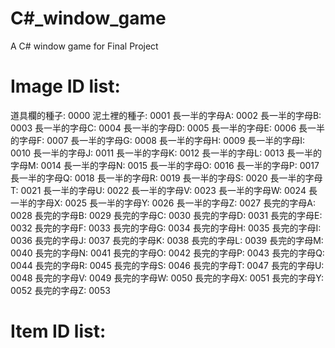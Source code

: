 # C#_window_game
A C# window game for Final Project

# Image ID list:
道具欄的種子: 0000
泥土裡的種子: 0001
長一半的字母A: 0002
長一半的字母B: 0003
長一半的字母C: 0004
長一半的字母D: 0005
長一半的字母E: 0006
長一半的字母F: 0007
長一半的字母G: 0008
長一半的字母H: 0009
長一半的字母I: 0010
長一半的字母J: 0011
長一半的字母K: 0012
長一半的字母L: 0013
長一半的字母M: 0014
長一半的字母N: 0015
長一半的字母O: 0016
長一半的字母P: 0017
長一半的字母Q: 0018
長一半的字母R: 0019
長一半的字母S: 0020
長一半的字母T: 0021
長一半的字母U: 0022
長一半的字母V: 0023
長一半的字母W: 0024
長一半的字母X: 0025
長一半的字母Y: 0026
長一半的字母Z: 0027
長完的字母A: 0028
長完的字母B: 0029
長完的字母C: 0030
長完的字母D: 0031
長完的字母E: 0032
長完的字母F: 0033
長完的字母G: 0034
長完的字母H: 0035
長完的字母I: 0036
長完的字母J: 0037
長完的字母K: 0038
長完的字母L: 0039
長完的字母M: 0040
長完的字母N: 0041
長完的字母O: 0042
長完的字母P: 0043
長完的字母Q: 0044
長完的字母R: 0045
長完的字母S: 0046
長完的字母T: 0047
長完的字母U: 0048
長完的字母V: 0049
長完的字母W: 0050
長完的字母X: 0051
長完的字母Y: 0052
長完的字母Z: 0053

# Item ID list:
